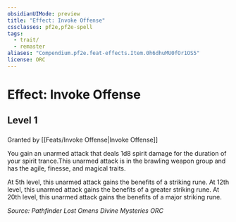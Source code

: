 ```yaml
---
obsidianUIMode: preview
title: "Effect: Invoke Offense"
cssclasses: pf2e,pf2e-spell
tags:
  - trait/
  - remaster
aliases: "Compendium.pf2e.feat-effects.Item.0h6dhuMU0fOr1OS5"
license: ORC
---
```

# Effect: Invoke Offense
## Level 1
### 






Granted by [[Feats/Invoke Offense|Invoke Offense]]

You gain an unarmed attack that deals 1d8 spirit damage for the duration of your spirit trance.This unarmed attack is in the brawling weapon group and has the agile, finesse, and magical traits.

At 5th level, this unarmed attack gains the benefits of a striking rune. At 12th level, this unarmed attack gains the benefits of a greater striking rune. At 20th level, this unarmed attack gains the benefits of a major striking rune.

*Source: Pathfinder Lost Omens Divine Mysteries*
*ORC*